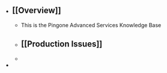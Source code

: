 - ## [[Overview]]
	- This is the Pingone Advanced Services Knowledge Base
	- ## [[Production Issues]]
	-
-